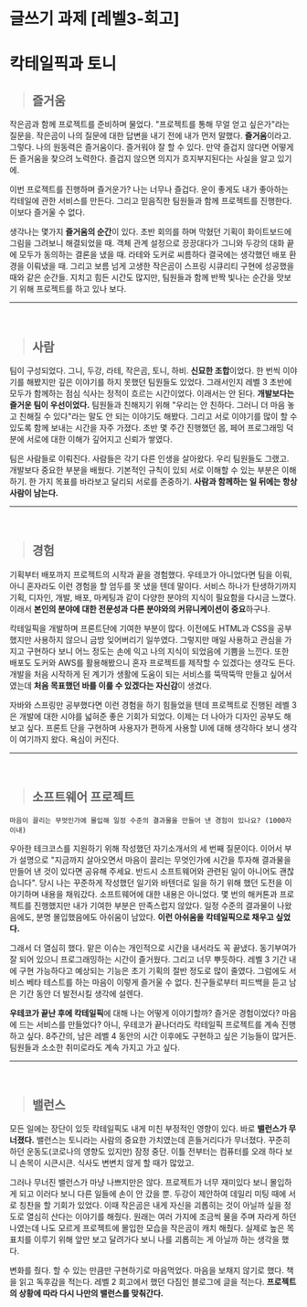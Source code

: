 # 글쓰기 과제 [레벨3-회고] 
# 칵테일픽과 토니

> ## 즐거움  

작은곰과 함께 프로젝트를 준비하며 물었다. 
"프로젝트를 통해 무얼 얻고 싶은가"라는 질문을.
작은곰이 나의 질문에 대한 답변을 내기 전에 내가 먼저 말했다. 
**즐거움**이라고. 
그렇다. 나의 원동력은 즐거움이다. 
즐거워야 잘 할 수 있다. 
만약 즐겁지 않다면 어떻게든 즐거움을 찾으려 노력한다. 
즐겁지 않으면 의지가 흐지부지된다는 사실을 알고 있기에. 

이번 프로젝트를 진행하며 즐거운가? 
나는 너무나 즐겁다. 
운이 좋게도 내가 좋아하는 칵테일에 관한 서비스를 만든다. 
그리고 믿음직한 팀원들과 함께 프로젝트를 진행한다. 
이보다 즐거울 수 없다. 

생각나는 몇가지 **즐거움의 순간**이 있다. 
초반 회의를 하며 막혔던 기획이 화이트보드에 그림을 그려보니 해결되었을 때. 
객체 관계 설정으로 끙끙대다가 그니와 두강의 대화 끝에 모두가 동의하는 결론을 냈을 때. 
라테와 도커로 씨름하다 결국에는 생각했던 배포 환경을 이뤄냈을 때. 
그리고 보름 넘게 고생한 작은곰이 스프링 시큐리티 구현에 성공했을 때와 같은 순간들. 
지치고 힘든 시간도 많지만, 팀원들과 함께 반짝 빛나는 순간을 맛보기 위해 프로젝트를 하고 있나 보다.

<hr>  
<br> 

> ## 사람  
팀이 구성되었다. 
그니, 두강, 라테, 작은곰, 토니, 하비. **신묘한 조합**이었다. 
한 번씩 이야기를 해봤지만 깊은 이야기를 하지 못했던 팀원들도 있었다. 
그래서인지 레벨 3 초반에 모두가 함께하는 점심 식사는 정적이 흐르는 시간이었다. 
이래서는 안 된다. 
**개발보다는 즐거운 팀이 우선이었다.** 
팀원들과 친해지기 위해 "우리는 안 친하다. 그러니 더 마음 놓고 친해질 수 있다"라는 말도 안 되는 이야기도 해봤다. 
그리고 서로 이야기를 많이 할 수 있도록 함께 보내는 시간을 자주 가졌다.
초반 몇 주간 진행했던 몹, 페어 프로그래밍 덕분에 서로에 대한 이해가 깊어지고 신뢰가 쌓였다. 

팀은 사람들로 이뤄진다. 
사람들은 각기 다른 인생을 살아왔다. 
우리 팀원들도 그랬고.
개발보다 중요한 부분을 배웠다. 
기본적인 규칙이 있되 서로 이해할 수 있는 부분은 이해하기. 
한 가지 목표를 바라보고 달리되 서로를 존중하기. 
**사람과 함께하는 일 뒤에는 항상 사람이 남는다.**   

<hr>  
<br> 

> ## 경험  
기획부터 배포까지 프로젝트의 시작과 끝을 경험했다. 
우테코가 아니었다면 팀을 이뤄, 아니 혼자라도 이런 경험을 할 엄두를 못 냈을 텐데 말이다. 
서비스 하나가 탄생하기까지 기획, 디자인, 개발, 배포, 마케팅과 같이 다양한 분야의 지식이 필요함을 다시금 느꼈다. 
이래서 **본인의 분야에 대한 전문성과 다른 분야와의 커뮤니케이션이 중요**하구나.

칵테일픽을 개발하며 프론트단에 기여한 부분이 많다. 
이전에도 HTML과 CSS을 공부했지만 사용하지 않으니 금방 잊어버리기 일쑤였다. 
그렇지만 매일 사용하고 관심을 가지고 구현하다 보니 어느 정도는 손에 익고 나의 지식이 되었음에 기쁨을 느낀다. 
또한 배포도 도커와 AWS를 활용해봤으니 혼자 프로젝트를 제작할 수 있겠다는 생각도 든다. 
개발을 처음 시작하게 된 계기가 생활에 도움이 되는 서비스를 뚝딱뚝딱 만들고 싶어서였는데 **처음 목표했던 바를 이룰 수 있겠다는 자신감**이 생겼다.

자바와 스프링만 공부했다면 이런 경험을 하기 힘들었을 텐데 프로젝트로 진행된 레벨 3은 개발에 대한 시야를 넓혀준 좋은 기회가 되었다. 
이제는 더 나아가 디자인 공부도 해보고 싶다. 
프론트 단을 구현하며 사용자가 편하게 사용할 UI에 대해 생각하다 보니 생각이 여기까지 왔다.
욕심이 커진다.
<hr>  
<br> 

> ## 소프트웨어 프로젝트

`마음이 끌리는 무엇인가에 몰입해 일정 수준의 결과물을 만들어 낸 경험이 있나요? (1000자 이내)`

우아한 테크코스를 지원하기 위해 작성했던 자기소개서의 세 번째 질문이다. 
이어서 부가 설명으로 "지금까지 살아오면서 마음이 끌리는 무엇인가에 시간을 투자해 결과물을 만들어 낸 것이 있다면 공유해 주세요. 
반드시 소프트웨어와 관련된 일이 아니어도 괜찮습니다". 
당시 나는 꾸준하게 작성했던 일기와 바텐더로 일을 하기 위해 했던 도전을 이야기하며 내용을 채워갔다. 
소프트웨어에 대한 내용은 아니었다. 
몇 번의 해커톤과 프로젝트를 진행했지만 내가 기여한 부분은 만족스럽지 않았다. 
일정 수준의 결과물이 나왔음에도, 분명 몰입했음에도 아쉬움이 남았다. 
**이런 아쉬움을 칵테일픽으로 채우고 싶었다.** 

그래서 더 열심히 했다. 
맡은 이슈는 개인적으로 시간을 내서라도 꼭 끝냈다. 
동기부여가 잘 되어 있으니 프로그래밍하는 시간이 즐거웠다. 
그리고 너무 뿌듯하다. 
레벨 3 기간 내에 구현 가능하다고 예상되는 기능은 초기 기획의 절반 정도로 많이 줄였다. 
그럼에도 서비스 베타 테스트를 하는 마음이 이렇게 즐거울 수 없다. 
친구들로부터 피드백을 듣고 남은 기간 동안 더 발전시킬 생각에 설렌다.

**우테코가 끝난 후에 칵테일픽**에 대해 나는 어떻게 이야기할까? 
즐거운 경험이었다? 
마음에 드는 서비스를 만들었다? 
아니, 우테코가 끝나더라도 칵테일픽 프로젝트를 계속 진행하고 싶다. 
8주간의, 남은 레벨 4 동안의 시간 이후에도 구현하고 싶은 기능들이 많거든. 
팀원들과 소소한 취미로라도 계속 가지고 가고 싶다.

<hr>  
<br> 

> ## 밸런스
모든 일에는 장단이 있듯 칵테일픽도 내게 미친 부정적인 영향이 있다. 
바로 **밸런스가 무너졌다.**
밸런스는 토니라는 사람의 중요한 가치였는데 흔들거리다가 무너졌다. 
꾸준히 하던 운동도(코로나의 영향도 있지만) 잠정 중단. 
이틀 전부터는 컴퓨터를 오래 하다 보니 손목이 시큰시큰. 
식사도 변변치 않게 할 때가 많았고.

그러나 무너진 밸런스가 마냥 나쁘지만은 않다. 
프로젝트가 너무 재미있다 보니 몰입하게 되고 이러다 보니 다른 일들에 손이 안 갔을 뿐. 
두강이 제안하여 데일리 미팅 때에 서로 칭찬을 할 기회가 있었다. 
이때 작은곰은 내게 자신을 괴롭히는 것이 아닐까 싶을 정도로 열심히 산다는 이야기를 해줬다. 
원래는 여러 가지에 조금씩 물을 주며 자라게 하던 나였는데 나도 모르게 프로젝트에 몰입한 모습을 작은곰이 캐치 해줬다. 
실제로 높은 목표치를 이루기 위해 앞만 보고 달려가다 보니 나를 괴롭히는 게 아닐까 하는 생각을 했다.

변화를 줬다.
할 수 있는 만큼만 구현하기로 마음먹었다.
마음을 보채지 않기로 했다. 
책을 읽고 독후감을 적는다. 
레벨 2 회고에서 했던 다짐인 블로그에 글을 적는다. 
**프로젝트의 상황에 따라 다시 나만의 밸런스를 맞춰간다.**    
